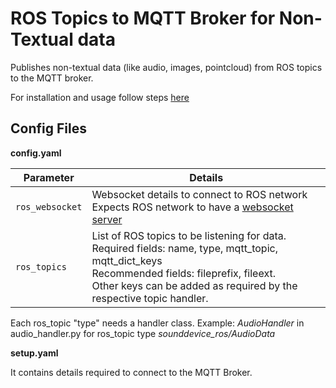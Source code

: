 # ROS Topics to MQTT Broker for Non-Textual data

Publishes non-textual data (like audio, images, pointcloud) from ROS topics to the MQTT broker.

For installation and usage follow steps [here](https://github.com/cmu-mfi/dbb_interfaces?tab=readme-ov-file#install-and-usage)

## Config Files 

**config.yaml**

| Parameter | Details    |
| --------- | --------------------------   |
| `ros_websocket` | Websocket details to connect to ROS network <br> Expects ROS network to have a [websocket server](https://github.com/RobotWebTools/rosbridge_suite) |
| `ros_topics`    | List of ROS topics to be listening for data.<br> Required fields: name, type, mqtt_topic, mqtt_dict_keys <br> Recommended fields: fileprefix, fileext. <br> Other keys can be added as required by the respective topic handler. |

Each ros_topic "type" needs a handler class. Example: *AudioHandler* in audio_handler.py for ros_topic type *sounddevice_ros/AudioData*

**setup.yaml**

It contains details required to connect to the MQTT Broker.